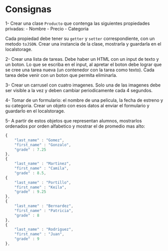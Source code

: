 # Consignas

1- Crear una clase `Producto` que contenga las siguientes propiedades privadas:
    - Nombre
    - Precio
    - Categoria

Cada propiedad debe tener su `getter` y `setter` correspondiente, con un metodo `toJSON`. Crear una instancia de la clase, mostrarla y guardarla en el localstorage.

2- Crear una lista de tareas. Debe haber un HTML con un input de texto y un boton. Lo que se escriba en el input, al apretar el boton debe lograr que se cree una tarea nueva (un contenedor con la tarea como texto). Cada tarea debe venir con un boton que permita eliminarla.

3- Crear un carrusel con cuatro imagenes. Solo una de las imagenes debe ser visible a la vez y deben cambiar periodicamente cada 4 segundos.

4- Tomar de un formulario: el nombre de una pelicula, la fecha de estreno y su categoria. Crear un objeto con esos datos al enviar el formulario y guardarlo en el localstorage.

5- A partir de estos objetos que representan alumnos, mostrarlos ordenados por orden alfabetico y mostrar el de promedio mas alto:

```javascript
{
    "last_name" : "Gomez",
    "first_name" : "Gonzalo",
    "grade" : 7.25
},
{
    "last_name" : "Martinez",
    "first_name" : "Camila",
    "grade" : 8.5,
{
    "last_name" : "Portillo",
    "first_name" : "Keila",
    "grade" : 9.25
},
{
    "last_name" : "Bernardez",
    "first_name" : "Patricia",
    "grade" : 8
},
{
    "last_name" : "Rodriguez",
    "first_name" : "Juan",
    "grade" : 9
},
```